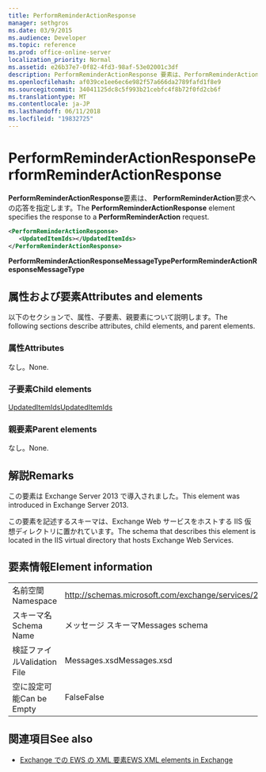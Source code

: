 ```yaml
---
title: PerformReminderActionResponse
manager: sethgros
ms.date: 03/9/2015
ms.audience: Developer
ms.topic: reference
ms.prod: office-online-server
localization_priority: Normal
ms.assetid: e26b37e7-0f82-4fd3-98af-53e02001c3df
description: PerformReminderActionResponse 要素は、PerformReminderAction 要求への応答を指定します。
ms.openlocfilehash: af039ce1ee6ec6e982f57a666da2789fafd1f8e9
ms.sourcegitcommit: 34041125dc8c5f993b21cebfc4f8b72f0fd2cb6f
ms.translationtype: MT
ms.contentlocale: ja-JP
ms.lasthandoff: 06/11/2018
ms.locfileid: "19832725"
---
```

# <a name="performreminderactionresponse"></a><span data-ttu-id="68c80-103">PerformReminderActionResponse</span><span class="sxs-lookup"><span data-stu-id="68c80-103">PerformReminderActionResponse</span></span>

<span data-ttu-id="68c80-104">**PerformReminderActionResponse**要素は、 **PerformReminderAction**要求への応答を指定します。</span><span class="sxs-lookup"><span data-stu-id="68c80-104">The **PerformReminderActionResponse** element specifies the response to a **PerformReminderAction** request.</span></span> 
  
```XML
<PerformReminderActionResponse>
   <UpdatedItemIds></UpdatedItemIds>
</PerformReminderActionResponse>
```

 <span data-ttu-id="68c80-105">**PerformReminderActionResponseMessageType**</span><span class="sxs-lookup"><span data-stu-id="68c80-105">**PerformReminderActionResponseMessageType**</span></span>
## <a name="attributes-and-elements"></a><span data-ttu-id="68c80-106">属性および要素</span><span class="sxs-lookup"><span data-stu-id="68c80-106">Attributes and elements</span></span>

<span data-ttu-id="68c80-107">以下のセクションで、属性、子要素、親要素について説明します。</span><span class="sxs-lookup"><span data-stu-id="68c80-107">The following sections describe attributes, child elements, and parent elements.</span></span>
  
### <a name="attributes"></a><span data-ttu-id="68c80-108">属性</span><span class="sxs-lookup"><span data-stu-id="68c80-108">Attributes</span></span>

<span data-ttu-id="68c80-109">なし。</span><span class="sxs-lookup"><span data-stu-id="68c80-109">None.</span></span>
  
### <a name="child-elements"></a><span data-ttu-id="68c80-110">子要素</span><span class="sxs-lookup"><span data-stu-id="68c80-110">Child elements</span></span>

[<span data-ttu-id="68c80-111">UpdatedItemIds</span><span class="sxs-lookup"><span data-stu-id="68c80-111">UpdatedItemIds</span></span>](updateditemids.md)
  
### <a name="parent-elements"></a><span data-ttu-id="68c80-112">親要素</span><span class="sxs-lookup"><span data-stu-id="68c80-112">Parent elements</span></span>

<span data-ttu-id="68c80-113">なし。</span><span class="sxs-lookup"><span data-stu-id="68c80-113">None.</span></span>
  
## <a name="remarks"></a><span data-ttu-id="68c80-114">解説</span><span class="sxs-lookup"><span data-stu-id="68c80-114">Remarks</span></span>

<span data-ttu-id="68c80-115">この要素は Exchange Server 2013 で導入されました。</span><span class="sxs-lookup"><span data-stu-id="68c80-115">This element was introduced in Exchange Server 2013.</span></span>
  
<span data-ttu-id="68c80-116">この要素を記述するスキーマは、Exchange Web サービスをホストする IIS 仮想ディレクトリに置かれています。</span><span class="sxs-lookup"><span data-stu-id="68c80-116">The schema that describes this element is located in the IIS virtual directory that hosts Exchange Web Services.</span></span>
  
## <a name="element-information"></a><span data-ttu-id="68c80-117">要素情報</span><span class="sxs-lookup"><span data-stu-id="68c80-117">Element information</span></span>

|||
|:-----|:-----|
|<span data-ttu-id="68c80-118">名前空間</span><span class="sxs-lookup"><span data-stu-id="68c80-118">Namespace</span></span>  <br/> |http://schemas.microsoft.com/exchange/services/2006/messages  <br/> |
|<span data-ttu-id="68c80-119">スキーマ名</span><span class="sxs-lookup"><span data-stu-id="68c80-119">Schema Name</span></span>  <br/> |<span data-ttu-id="68c80-120">メッセージ スキーマ</span><span class="sxs-lookup"><span data-stu-id="68c80-120">Messages schema</span></span>  <br/> |
|<span data-ttu-id="68c80-121">検証ファイル</span><span class="sxs-lookup"><span data-stu-id="68c80-121">Validation File</span></span>  <br/> |<span data-ttu-id="68c80-122">Messages.xsd</span><span class="sxs-lookup"><span data-stu-id="68c80-122">Messages.xsd</span></span>  <br/> |
|<span data-ttu-id="68c80-123">空に設定可能</span><span class="sxs-lookup"><span data-stu-id="68c80-123">Can be Empty</span></span>  <br/> |<span data-ttu-id="68c80-124">False</span><span class="sxs-lookup"><span data-stu-id="68c80-124">False</span></span>  <br/> |
   
## <a name="see-also"></a><span data-ttu-id="68c80-125">関連項目</span><span class="sxs-lookup"><span data-stu-id="68c80-125">See also</span></span>



- [<span data-ttu-id="68c80-126">Exchange での EWS の XML 要素</span><span class="sxs-lookup"><span data-stu-id="68c80-126">EWS XML elements in Exchange</span></span>](ews-xml-elements-in-exchange.md)

